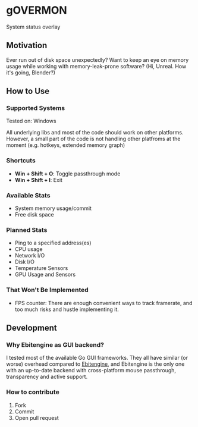 # gOVERMON

System status overlay

## Motivation

Ever run out of disk space unexpectedly?
Want to keep an eye on memory usage while working with memory-leak-prone
software?
(Hi, Unreal. How it's going, Blender?)

## How to Use

### Supported Systems

Tested on: Windows

All underlying libs and most of the code should work on other platforms.
However, a small part of the code is not handling other platfroms at the
moment (e.g. hotkeys, extended memory graph)

### Shortcuts

- **Win + Shift + O**: Toggle passthrough mode
- **Win + Shift + I**: Exit

### Available Stats

- System memory usage/commit
- Free disk space

### Planned Stats

- Ping to a specified address(es)
- CPU usage
- Network I/O
- Disk I/O
- Temperature Sensors
- GPU Usage and Sensors

### That Won't Be Implemented

- FPS counter: There are enough convenient ways to track framerate, and too much
  risks and hustle implementing it.

## Development

### Why Ebitengine as GUI backend?

I tested most of the available Go GUI frameworks.
They all have similar (or worse) overhead compared to [Ebitengine](https://github.com/hajimehoshi/ebiten),
and Ebitengine is the only one with an up-to-date backend with cross-platform
mouse passthrough, transparency and active support.

### How to contribute

1. Fork
2. Commit
3. Open pull request
